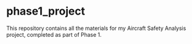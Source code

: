 # phase1_project
This repository contains all the materials for my Aircraft Safety Analysis project, completed as part of Phase 1.

